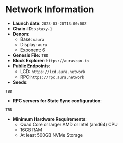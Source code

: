# Network Information
- **Launch date**: `2023-03-20T13:00:00Z`
- **Chain-ID**: `xstaxy-1`
- **Denom**:
    - Base: `uaura`
    - Display: `aura`
    - Exponent: 6
- **Genesis File:** `TBD`
- **Block Explorer**: `https://aurascan.io`
- **Public Endpoints**:
  - LCD: `https://lcd.aura.network`
  - RPC:`https://rpc.aura.network`
- **Seeds**:
```
TBD
```
- **RPC servers for State Sync configuration**:
```
TBD
```
- **Minimum Hardware Requirements**:
    - Quad Core or larger AMD or Intel (amd64) CPU
    - 16GB RAM
    - At least 500GB NVMe Storage
